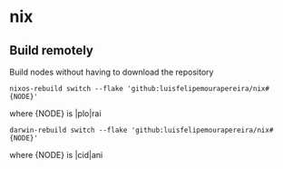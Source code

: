 # nix

## Build remotely

Build nodes without having to download the repository


   ```
   nixos-rebuild switch --flake 'github:luisfelipemourapereira/nix#{NODE}'
   ```
   where {NODE} is |plo|rai

   ```
   darwin-rebuild switch --flake 'github:luisfelipemourapereira/nix#{NODE}'
   ```
   where {NODE} is |cid|ani
